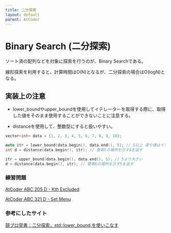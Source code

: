 ```yaml
---
title: 二分探索
layout: default
parent: AtCoder
---
```


# Binary Search (二分探索)

ソート済の配列などを対象に探索を行うのが、Binary Searchである。

線形探索を利用すると、計算時間はO(N)となるが、二分探索の場合はO(logN)となる。
## 実装上の注意

- lower_boundやupper_boundを使用してイテレーターを取得する際に、取得した値をそのまま使用することができないことに注意する。

- distanceを使用して、整数型にすると扱いやすい。

```cpp
vector<int> data = {1, 2, 3, 4, 5, 6, 7, 8, 9, 10};

auto itr = lower_bound(data.begin(), data.end(), 5); // 5以上 戻り値はイテレーター
int d = distance(data.begin(), itr); // 要素5の場所を示す4を返す

itr = upper_bound(data.begin(), data.end(), 5); // 5より大きい
d = distance(data.begin(), itr); // 要素6の場所を示す5を返す
```

### 練習問題

<a href="https://atcoder.jp/contests/abc205/tasks/abc205_d" target="_blank">AtCoder ABC 205 D - Kth Excluded</a>

<a href="https://atcoder.jp/contests/abc321/tasks/abc321_d" target="_blank">AtCoder ABC 321 D - Set Menu</a>

### 参考にしたサイト

<a href="https://pyteyon.hatenablog.com/entry/2019/02/20/194140" target="_blank">競プロ覚書：二分探索，std::lower_bound を使いこなす</a>